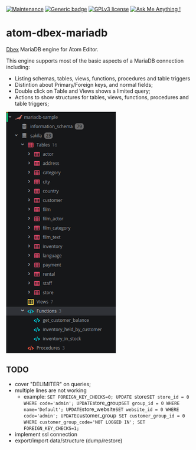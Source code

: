[![Maintenance](https://img.shields.io/badge/Maintained%3F-yes-green.svg)](https://bitbucket.org/lbesson/ansi-colors)
[![Generic badge](https://img.shields.io/badge/Status-Stable-green.svg)](https://shields.io/)
[![GPLv3 license](https://img.shields.io/badge/License-GPLv3-blue.svg)](http://perso.crans.org/besson/LICENSE.html)
[![Ask Me Anything !](https://img.shields.io/badge/Ask%20me-anything-1abc9c.svg)](https://GitHub.com/Naereen/ama)

# atom-dbex-mariadb
[Dbex](https://github.com/marcelkohl/dbex) MariaDB engine for Atom Editor.

This engine supports most of the basic aspects of a MariaDB connection including:

- Listing schemas, tables, views, functions, procedures and table triggers
- Distintion about Primary/Foreign keys, and normal fields;
- Double click on Table and Views shows a limited query;
- Actions to show structures for tables, views, functions, procedures and table triggers;

![Dbex MariaDB engine for Atom Editor](https://raw.githubusercontent.com/marcelkohl/atom-dbex-mariadb/master/samples/atom-mariadb-engine.png)

## TODO
- cover "DELIMITER" on queries;
- multiple lines are not working
    - example:  `SET FOREIGN_KEY_CHECKS=0;
    UPDATE `store` SET store_id = 0 WHERE code='admin';
    UPDATE `store_group` SET group_id = 0 WHERE name='Default';
    UPDATE `store_website` SET website_id = 0 WHERE code='admin';
    UPDATE `customer_group` SET customer_group_id = 0 WHERE customer_group_code='NOT LOGGED IN';
    SET FOREIGN_KEY_CHECKS=1;`
- implement ssl connection
- export/import data/structure (dump/restore)
